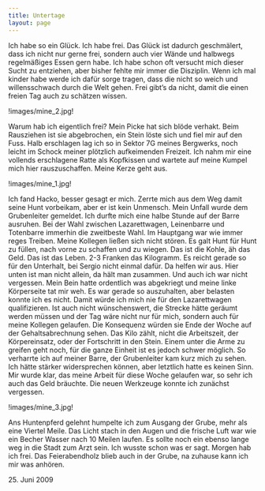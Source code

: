 ```yaml
---
title: Untertage
layout: page
---
```

Ich habe so ein Glück. Ich habe frei. Das Glück ist dadurch geschmälert, dass ich nicht nur gerne frei, sondern auch vier Wände und halbwegs regelmäßiges Essen gern habe. Ich habe schon oft versucht mich dieser Sucht zu entziehen, aber bisher fehlte mir immer die Disziplin. Wenn ich mal kinder habe werde ich dafür sorge tragen, dass die nicht so weich und willensschwach durch die Welt gehen. Frei gibt’s da nicht, damit die einen freien Tag auch zu schätzen wissen.

!images/mine_2.jpg!

Warum hab ich eigentlich frei? Mein Picke hat sich blöde verhakt. Beim Rausziehen ist sie abgebrochen, ein Stein löste sich und fiel mir auf den Fuss. Halb erschlagen lag ich so in Sektor 7G meines Bergwerks, noch leicht im Schock meiner plötzlich aufkeimenden Freizeit. Ich nahm mir eine vollends erschlagene Ratte als Kopfkissen und wartete auf meine Kumpel mich hier rauszuschaffen.
Meine Kerze geht aus.

!images/mine_1.jpg!

Ich fand Hacko, besser gesagt er mich. Zerrte mich aus dem Weg damit seine Hunt vorbeikam, aber er ist kein Unmensch. Mein Unfall wurde dem Grubenleiter gemeldet. Ich durfte mich eine halbe Stunde auf der Barre ausruhen. Bei der Wahl zwischen Lazarettwagen, Leinenbarre und Totenbarre immerhin die zweitbeste Wahl. Im Hauptgang war wie immer reges Treiben. Meine Kollegen ließen sich nicht stören. Es galt Hunt für Hunt zu füllen, nach vorne zu schaffen und zu wiegen. Das ist die Kohle, äh das Geld. Das ist das Leben. 2-3 Franken das Kilogramm. Es reicht gerade so für den Unterhalt, bei Sergio nicht einmal dafür. Da helfen wir aus. Hier unten ist man nicht allein, da hält man zusammen. Und auch ich war nicht vergessen. Mein Bein hatte ordentlich was abgekriegt und meine linke Körperseite tat mir weh. Es war gerade so auszuhalten, aber belasten konnte ich es nicht. Damit würde ich mich nie für den Lazarettwagen qualifizieren. Ist auch nicht wünschenswert, die Strecke hätte geräumt werden müssen und der Tag wäre nicht nur für mich, sondern auch für meine Kollegen gelaufen. Die Konsequenz würden sie Ende der Woche auf der Gehaltsabrechnung sehen. Das Kilo zählt, nicht die Arbeitszeit, der Körpereinsatz, oder der Fortschritt in den Stein. Einem unter die Arme zu greifen geht noch, für die ganze Einheit ist es jedoch schwer möglich. So verharrte ich auf meiner Barre, der Grubenleiter kam kurz mich zu sehen. Ich hätte stärker widersprechen können, aber letztlich hatte es keinen Sinn. Mir wurde klar, das meine Arbeit für diese Woche gelaufen war, so sehr ich auch das Geld bräuchte. Die neuen Werkzeuge konnte ich zunächst vergessen.

!images/mine_3.jpg!

Ans Huntenpferd gelehnt humpelte ich zum Ausgang der Grube, mehr als eine Viertel Meile.
Das Licht stach in den Augen und die frische Luft war wie ein Becher Wasser nach 10 Meilen laufen. Es sollte noch ein ebenso lange weg in die Stadt zum Arzt sein. Ich wusste schon was er sagt. Morgen hab ich frei. Das Feierabendholz blieb auch in der Grube, na zuhause kann ich mir was anhören.

<date>25. Juni 2009</date>
